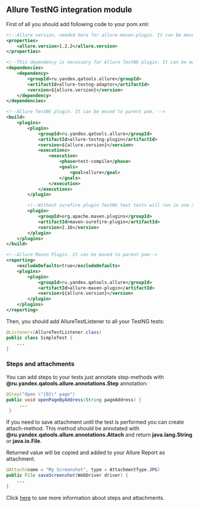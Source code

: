 [allure-junit-pom-example]: https://github.com/allure-framework/allure/blob/master/docs/allure-junit-pom-example.md
[steps-and-attachments]: #

## Allure TestNG integration module

First of all you should add following code to your pom.xml:

``` xml
<!--Allure version, needed here for allure-maven-plugin. It can be moved to parent pom.-->
<properties>
    <allure.version>1.2.2</allure.version>
</properties>

<!--This dependency is necessary for Allure TestNG plugin. It can be moved to parent pom.-->
<dependencies>
    <dependency>
        <groupId>ru.yandex.qatools.allure</groupId>
        <artifactId>allure-testng-adaptor</artifactId>
        <version>${allure.version}</version>
    </dependency>
</dependencies>

<!--Allure TestNG plugin. It can be moved to parent pom. -->
<build>
    <plugins>
        <plugin>
            <groupId>ru.yandex.qatools.allure</groupId>
            <artifactId>allure-testng-plugin</artifactId>
            <version>${allure.version}</version>
            <executions>
                <execution>
                    <phase>test-compile</phase>
                    <goals>
                        <goal>allure</goal>
                    </goals>
                </execution>
            </executions>
        </plugin>

        <!--Without surefire plugin TestNG test tests will run in one Suite with name "Common Suite" -->
        <plugin>
            <groupId>org.apache.maven.plugins</groupId>
            <artifactId>maven-surefire-plugin</artifactId>
            <version>2.16</version>
        </plugin>
    </plugins>
</build>

<!--Allure Maven Plugin. It can be moved to parent pom-->
<reporting>
    <excludeDefaults>true</excludeDefaults>
    <plugins>
        <plugin>
            <groupId>ru.yandex.qatools.allure</groupId>
            <artifactId>allure-maven-plugin</artifactId>
            <version>${allure.version}</version>
        </plugin>
    </plugins>
</reporting>
```

Then, you should add AllureTestListener to all your TestNG tests:

``` java
@Listeners(AllureTestListener.class)
public class SimpleTest {
    ...
}

```

### Steps and attachments

You can add steps to your tests just annotate step-methods with
**@ru.yandex.qatools.allure.annotations.Step** annotation:

```java
@Step("Open \"{0}\" page")
public void openPageByAddress(String pageAddress) {
     ...
 }
```

If you need to save attachment until the test is performed you can create attach-method.
This method should be annotated with **@ru.yandex.qatools.allure.annotations.Attach** and
return **java.lang.String** or **java.io.File**.

Returned value will be copied and added to your Allure Report as attachment.

```java
@Attach(name = "My Screenshot", type = AttachmentType.JPG)
public File saveScreenshot(WebDriver driver) {
    ...
}
```

Click [here][steps-and-attachments] to see more information about steps and attachments.